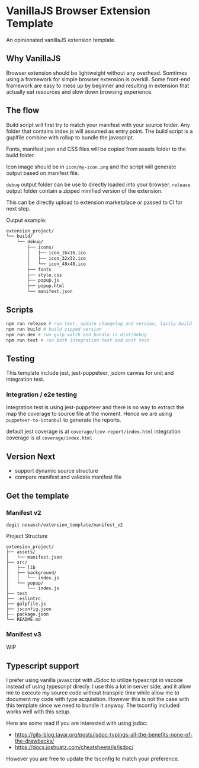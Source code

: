 # VanillaJS Browser Extension Template

An opinionated vanillaJS extension template.

## Why VanillaJS

Browser extension should be lightweight without any overhead. Somtimes
using a framework for simple browser extension is overkill. Some front-end
framework are easy to mess up by beginner and resulting in extension that
actually eat resources and slow down browsing experience.

## The flow

Build script will first try to match your manifest with your source folder.
Any folder that contains index.js will assumed as entry point.
The build script is a guplfile combine with rollup to bundle the javascript.

Fonts, manifest.json and CSS files will be copied from assets folder to the build folder.

Icon image should be in `icon/my-icon.png` and the script will generate output based on manifest file.

`debug` output folder can be use to directly loaded into your browser.
`release` output folder contain a zipped minified version of the extension.

This can be directly upload to extension marketplace or passed to CI for next step.

Output example:
```sh
extension_project/
└── build/
    └── debug/
        ├── icons/
        │   ├── icon_16x16.ico
        │   ├── icon_32x32.ico
        │   └── icon_48x48.ico
        ├── fonts
        ├── style.css
        ├── popup.js
        ├── popup.html
        └── manifest.json
```

## Scripts

```sh
npm run release # run test, update changelog and version, lastly build zipped version
npm run build # build zipped version
npm run dev # run gulp watch and bundle in dist/debug
npm run test # run both integration test and unit test
```

## Testing

This template include jest, jest-puppeteer, jsdom canvas for unit and integration test.

### Integration / e2e testing
Integration test is using jest-puppeteer and there is no way to extract the map 
the coverage to source file at the moment. Hence we are using `puppeteer-to-istanbul` 
to generate the reports.

default jest coverage is at `coverage/lcov-report/index.html`
integration coverage is at `coverage/index.html`

## Version Next
- support dynamic source structure
- compare manifest and validate manifest file

## Get the template

### Manifest v2
```
degit noxasch/extension_template/manifest_v2
```

Project Structure
```
extension_project/
├── assets/
│   └── manifest.json
├── src/
│   ├── lib
│   ├── background/
│   │   └── index.js
│   └── popup/
│       └── index.js
├── test
├── .eslintrc
├── gulpfile.js
├── jsconfig.json
├── package.json
└── README.md
```


### Manifest v3

WIP

## Typescript support

I prefer using vanilla javascript with JSdoc to utilize typescript in vscode instead
of using typescript direcly. I use this a lot in server side, and it allow me to execute 
my source code without transpile time while allow me to document my code with type acquisition.
However this is not the case with this template since we need to bundle it anyway. 
The tsconfig included works well with this setup.

Here are some read if you are interested with using jsdoc:
- https://gils-blog.tayar.org/posts/jsdoc-typings-all-the-benefits-none-of-the-drawbacks/
- https://docs.joshuatz.com/cheatsheets/js/jsdoc/

However you are free to update the tsconfig to match your preference.
